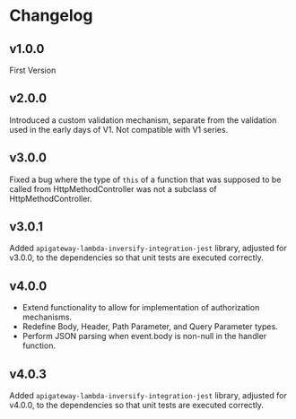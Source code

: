 # Changelog

## v1.0.0

First Version

## v2.0.0

Introduced a custom validation mechanism, separate from the validation used in the early days of V1.
Not compatible with V1 series.

## v3.0.0

Fixed a bug where the type of `this` of a function that was supposed to be called from HttpMethodController was not a subclass of HttpMethodController.

## v3.0.1

Added `apigateway-lambda-inversify-integration-jest` library, adjusted for v3.0.0, to the dependencies so that unit tests are executed correctly.

## v4.0.0

- Extend functionality to allow for implementation of authorization mechanisms.
- Redefine Body, Header, Path Parameter, and Query Parameter types.
- Perform JSON parsing when event.body is non-null in the handler function.

## v4.0.3

Added `apigateway-lambda-inversify-integration-jest` library, adjusted for v4.0.0, to the dependencies so that unit tests are executed correctly.
